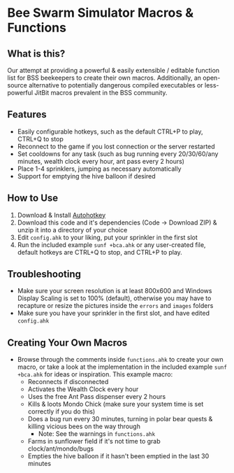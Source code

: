 # Bee Swarm Simulator Macros & Functions
## What is this?

Our attempt at providing a powerful & easily extensible / editable function list for BSS beekeepers to create their own macros. Additionally, an open-source alternative to potentially dangerous compiled executables or less-powerful JitBit macros prevalent in the BSS community.<br>

## Features
- Easily configurable hotkeys, such as the default CTRL+P to play, CTRL+Q to stop
- Reconnect to the game if you lost connection or the server restarted
- Set cooldowns for any task (such as bug running every 20/30/60/any minutes, wealth clock every hour, ant pass every 2 hours)
- Place 1-4 sprinklers, jumping as necessary automatically
- Support for emptying the hive balloon if desired

## How to Use

1. Download & Install [Autohotkey](https://www.autohotkey.com/)
2. Download this code and it's dependencies (Code -> Download ZIP) & unzip it into a directory of your choice
3. Edit `config.ahk` to your liking, put your sprinkler in the first slot
4. Run the included example `sunf +bca.ahk` or any user-created file, default hotkeys are CTRL+Q to stop, and CTRL+P to play.

## Troubleshooting
- Make sure your screen resolution is at least 800x600 and Windows Display Scaling is set to 100% (default), otherwise you may have to recapture or resize the pictures inside the `errors` and `images` folders
- Make sure you have your sprinkler in the first slot, and have edited `config.ahk`

## Creating Your Own Macros
- Browse through the comments inside `functions.ahk` to create your own macro, or take a look at the implementation in the included example `sunf +bca.ahk` for ideas or inspiration. This example macro:
    - Reconnects if disconnected
    - Activates the Wealth Clock every hour
    - Uses the free Ant Pass dispenser every 2 hours
    - Kills & loots Mondo Chick (make sure your system time is set correctly if you do this)
    - Does a bug run every 30 minutes, turning in polar bear quests & killing vicious bees on the way through
      - Note: See the warnings in `functions.ahk`
    - Farms in sunflower field if it's not time to grab clock/ant/mondo/bugs
    - Empties the hive balloon if it hasn't been emptied in the last 30 minutes